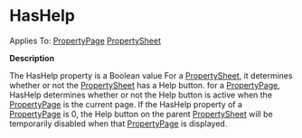 




<h1 class="heading"><span class="name">HasHelp</span></h1>

Applies To: [PropertyPage](./propertypage.md) [PropertySheet](./propertysheet.md)


**Description**


The HasHelp property is a Boolean value   For a [PropertySheet](./propertysheet.md), it determines whether or not the [PropertySheet](./propertysheet.md) has a Help button. for a [PropertyPage](./propertypage.md), HasHelp determines whether or not the Help button is active when the [PropertyPage](./propertypage.md) is the current page. If the HasHelp property of a [PropertyPage](./propertypage.md) is 0, the Help button on the parent [PropertySheet](./propertysheet.md) will be temporarily disabled when that [PropertyPage](./propertypage.md) is displayed.




